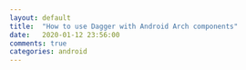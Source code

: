 ```yaml
---
layout: default
title:  "How to use Dagger with Android Arch components"
date:   2020-01-12 23:56:00
comments: true
categories: android
---
```


